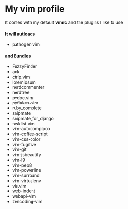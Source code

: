 My vim profile
==============

It comes with my default **vimrc** and the plugins I like to use


#### It will autloads

- pathogen.vim


#### and Bundles

- FuzzyFinder
- ack
- ctrlp.vim
- loremipsum
- nerdcommenter
- nerdtree
- pydoc.vim
- pyflakes-vim
- ruby_complete
- snipmate
- snipmate_for_django
- tasklist.vim
- vim-autocomplpop
- vim-coffee-script
- vim-css-color
- vim-fugitive
- vim-git
- vim-jsbeautify
- vim-l9
- vim-pep8
- vim-powerline
- vim-surround
- vim-virtualenv
- vis.vim
- web-indent
- webapi-vim
- zencoding-vim
